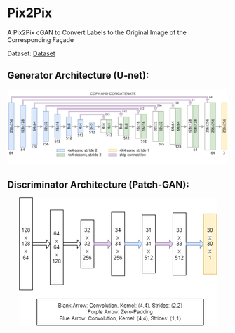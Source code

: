 # Pix2Pix
A Pix2Pix cGAN to Convert Labels to the Original Image of the Corresponding Façade

Dataset: <a href='http://efrosgans.eecs.berkeley.edu/pix2pix/datasets/'>Dataset</a>

<h2>Generator Architecture (U-net): </h2>
<p align='center'><img src='gen_arch.png' alt='Generator Architecture'/></p>

<h2>Discriminator Architecture (Patch-GAN): </h2>
<p align='center'><img src='disc_arch.png' alt='Discriminator Architecture'/></p>
